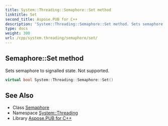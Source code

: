 ```yaml
---
title: System::Threading::Semaphore::Set method
linktitle: Set
second_title: Aspose.PUB for C++
description: 'System::Threading::Semaphore::Set method. Sets semaphore to signalled state. Not supported in C++.'
type: docs
weight: 300
url: /cpp/system.threading/semaphore/set/
---
```

## Semaphore::Set method


Sets semaphore to signalled state. Not supported.

```cpp
virtual bool System::Threading::Semaphore::Set()
```

## See Also

* Class [Semaphore](../)
* Namespace [System::Threading](../../)
* Library [Aspose.PUB for C++](../../../)
